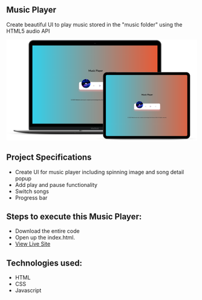 ## Music Player

Create beautiful UI to play music stored in the "music folder" using the HTML5 audio API

![title-pic](responsive.png)

 ## Project Specifications

- Create UI for music player including spinning image and song detail popup
- Add play and pause functionality
- Switch songs
- Progress bar
 
## Steps to execute this Music Player:
- Download the entire code 
- Open up the index.html.
- [View Live Site]()

## Technologies used: 
- HTML
- CSS
- Javascript


